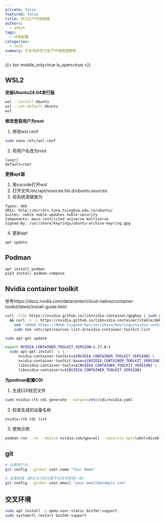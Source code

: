 ```yaml
---
private: false
featured: false
title: 学习生产环境搭建
authors:
  - admin
tags:
  - 环境配置
categories:
  - tech
summary: 可复现的学习生产环境搭建教程
---
```

{{< toc mobile_only=true is_open=true >}}

## WSL2

**安装Ubuntu24.04发行版**
```bash
wsl --install Ubuntu
wsl --set-default Ubuntu
wsl
```
**修改登录用户为root**
1. 修改wsl.conf
```bash
sudo nano /etc/wsl.conf
```
2. 将用户名改为root
```text
[user]
default=root
```
**更换apt源**
1. 用vscode打开wsl
2. 打开文件/etc/apt/sources.list.d/ubuntu.sources
3. 将系统源替换为
```text
Types: deb
URIs: http://mirrors.tuna.tsinghua.edu.cn/ubuntu/
Suites: noble noble-updates noble-security
Components: main restricted universe multiverse
Signed-By: /usr/share/keyrings/ubuntu-archive-keyring.gpg
```
4. 更新apt
```bash
apt update
```
## Podman
```bash
apt install podman
pip3 install podman-compose
```
## Nvidia container toolkit
参考https://docs.nvidia.com/datacenter/cloud-native/container-toolkit/latest/install-guide.html
```bash
curl -fsSL https://nvidia.github.io/libnvidia-container/gpgkey | sudo gpg --dearmor -o /usr/share/keyrings/nvidia-container-toolkit-keyring.gpg \
  && curl -s -L https://nvidia.github.io/libnvidia-container/stable/deb/nvidia-container-toolkit.list | \
    sed 's#deb https://#deb [signed-by=/usr/share/keyrings/nvidia-container-toolkit-keyring.gpg] https://#g' | \
    sudo tee /etc/apt/sources.list.d/nvidia-container-toolkit.list
```

```bash
sudo apt-get update
```

```bash
export NVIDIA_CONTAINER_TOOLKIT_VERSION=1.17.8-1
  sudo apt-get install -y \
      nvidia-container-toolkit=${NVIDIA_CONTAINER_TOOLKIT_VERSION} \
      nvidia-container-toolkit-base=${NVIDIA_CONTAINER_TOOLKIT_VERSION} \
      libnvidia-container-tools=${NVIDIA_CONTAINER_TOOLKIT_VERSION} \
      libnvidia-container1=${NVIDIA_CONTAINER_TOOLKIT_VERSION}
```

**为podman配置CDI**
1. 生成CDI规范文件
```bash
sudo nvidia-ctk cdi generate --output=/etc/cdi/nvidia.yaml
```
2. 检查生成的设备名称
```bash
nvidia-ctk cdi list
```
3. 使用示例
```bash
podman run --rm --device nvidia.com/gpu=all --security-opt=label=disable ubuntu nvidia-smi -L
```
## git

```bash
# 设置用户名
git config --global user.name "Your Name"

# 设置邮箱（建议与代码托管平台账号邮箱一致）
git config --global user.email "your.email@example.com"
```
## 交叉环境
```bash
sudo apt install -y qemu-user-static binfmt-support
sudo systemctl restart binfmt-support
```
